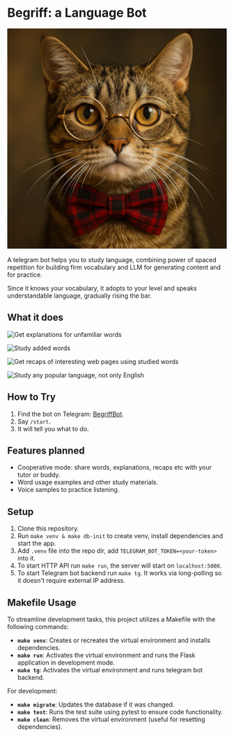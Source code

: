 # Begriff: a Language Bot

![Begriff Bot](./begriff.jpg)

A telegram bot helps you to study language, combining power of spaced repetition for building firm vocabulary and LLM for generating content and for practice.

Since it knows your vocabulary, it adopts to your level and speaks understandable language, gradually rising the bar.

## What it does

![Get explanations for unfamiliar words](https://github.com/user-attachments/assets/71493bc6-ae08-44ab-a432-d3f541c2dee9)

![Study added words](https://github.com/user-attachments/assets/f097fe7c-fc70-4cd3-9452-7a4213712c1e)

![Get recaps of interesting web pages using studied words](https://github.com/user-attachments/assets/7ab36e70-a1d6-4406-8618-792c9c16396b) 

![Study any popular language, not only English](https://github.com/user-attachments/assets/02b85988-377f-4ee0-9765-6eb108c78dfc)


## How to Try

1. Find the bot on Telegram: [BegriffBot](https://t.me/BegriffBot).
2. Say `/start`.
3. It will tell you what to do.

## Features planned

- Cooperative mode: share words, explanations, recaps etc with your tutor or buddy.
- Word usage examples and other study materials.
- Voice samples to practice listening.

## Setup

1. Clone this repository.
2. Run `make venv & make db-init` to create venv, install dependencies and start the app.
3. Add `.venv` file into the repo dir, add `TELEGRAM_BOT_TOKEN=<your-token>` into it.
4. To start HTTP API run `make run`, the server will start on `localhost:5000`.
5. To start Telegram bot backend run `make tg`. It works via long-polling so it doesn't require external IP address.

## Makefile Usage

To streamline development tasks, this project utilizes a Makefile with the following commands:

- **`make venv`**: Creates or recreates the virtual environment and installs dependencies.
- **`make run`**: Activates the virtual environment and runs the Flask application in development mode.
- **`make tg`**: Activates the virtual environment and runs telegram bot backend.

For development:

- **`make migrate`**: Updates the database if it was changed.
- **`make test`**: Runs the test suite using pytest to ensure code functionality.
- **`make clean`**: Removes the virtual environment (useful for resetting dependencies).

